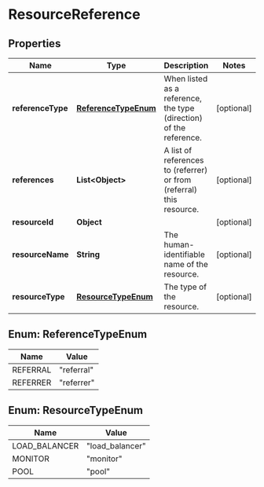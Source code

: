 # ResourceReference

## Properties
Name | Type | Description | Notes
------------ | ------------- | ------------- | -------------
**referenceType** | [**ReferenceTypeEnum**](#ReferenceTypeEnum) | When listed as a reference, the type (direction) of the reference. |  [optional]
**references** | **List&lt;Object&gt;** | A list of references to (referrer) or from (referral) this resource. |  [optional]
**resourceId** | **Object** |  |  [optional]
**resourceName** | **String** | The human-identifiable name of the resource. |  [optional]
**resourceType** | [**ResourceTypeEnum**](#ResourceTypeEnum) | The type of the resource. |  [optional]

<a name="ReferenceTypeEnum"></a>
## Enum: ReferenceTypeEnum
Name | Value
---- | -----
REFERRAL | &quot;referral&quot;
REFERRER | &quot;referrer&quot;

<a name="ResourceTypeEnum"></a>
## Enum: ResourceTypeEnum
Name | Value
---- | -----
LOAD_BALANCER | &quot;load_balancer&quot;
MONITOR | &quot;monitor&quot;
POOL | &quot;pool&quot;
